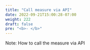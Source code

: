 ```yaml
---
title: "Call measure via API"
date: 2022-09-21T15:00:28-07:00
weight: 222
draft: false
pre: "<b>- </b>"
---
```


Note: How to call the measure via API
